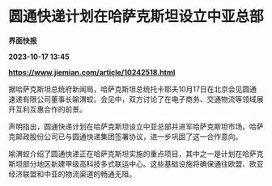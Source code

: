 # 圆通快递计划在哈萨克斯坦设立中亚总部
**界面快报**

**2023-10-17 13:45**

**https://www.jiemian.com/article/10242518.html**

据哈萨克斯坦总统府新闻局，哈萨克斯坦总统托卡耶夫10月17日在北京会见圆通速递有限公司董事长喻渭蛟。会见中，双方讨论了在电子商务、交通物流等领域展开互利互惠合作的前景。

声明指出，圆通快递计划在哈萨克斯坦设立中亚总部并进军哈萨克斯坦市场。哈萨克邮政股份公司已与圆通快递集团签署协议，进一步巩固了这一合作意向。

喻渭蛟介绍了圆通快递正在哈萨克斯坦实施的重点项目，其中之一是计划在哈萨克斯坦部分地区新建甲级高科技多式联运中心。这些基础设施将确保通往欧盟、欧亚经济联盟和中亚的物流渠道的畅通无阻。